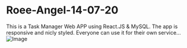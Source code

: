 # Roee-Angel-14-07-20
This is a Task Manager Web APP using React.JS & MySQL.
The app is responsive and nicly styled.
Everyone can use it for their own service...
![Image](https://i.ibb.co/MRsjp1H/Untitled.jpg)
